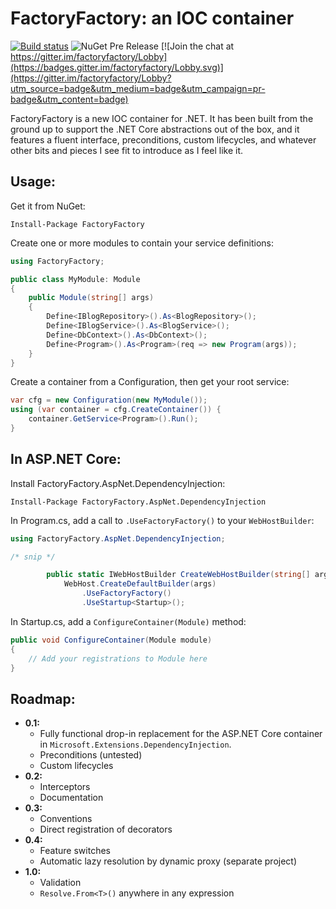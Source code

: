 FactoryFactory: an IOC container
================================

[![Build status](https://ci.appveyor.com/api/projects/status/rrgswl1ta25twbsh?svg=true)](https://ci.appveyor.com/project/jammycakes/factoryfactory)
![NuGet Pre Release](https://img.shields.io/nuget/vpre/FactoryFactory.svg?style=plastic)
[![Join the chat at https://gitter.im/factoryfactory/Lobby](https://badges.gitter.im/factoryfactory/Lobby.svg)](https://gitter.im/factoryfactory/Lobby?utm_source=badge&utm_medium=badge&utm_campaign=pr-badge&utm_content=badge)

FactoryFactory is a new IOC container for .NET. It has been built from the
ground up to support the .NET Core abstractions out of the box, and it features
a fluent interface, preconditions, custom lifecycles, and whatever other bits
and pieces I see fit to introduce as I feel like it.

Usage:
------
Get it from NuGet:

```
Install-Package FactoryFactory
```

Create one or more modules to contain your service definitions:

```c#
using FactoryFactory;

public class MyModule: Module
{
    public Module(string[] args)
    {
        Define<IBlogRepository>().As<BlogRepository>();
        Define<IBlogService>().As<BlogService>();
        Define<DbContext>().As<DbContext>();
        Define<Program>().As<Program>(req => new Program(args));
    }
} 
```

Create a container from a Configuration, then get your root service:

```c#
var cfg = new Configuration(new MyModule());
using (var container = cfg.CreateContainer()) {
    container.GetService<Program>().Run();
}
```

## In ASP.NET Core:

Install FactoryFactory.AspNet.DependencyInjection:

```
Install-Package FactoryFactory.AspNet.DependencyInjection
```

In Program.cs, add a call to `.UseFactoryFactory()` to your `WebHostBuilder`:

```c#
using FactoryFactory.AspNet.DependencyInjection;

/* snip */

        public static IWebHostBuilder CreateWebHostBuilder(string[] args) =>
            WebHost.CreateDefaultBuilder(args)
                .UseFactoryFactory()
                .UseStartup<Startup>();
```

In Startup.cs, add a `ConfigureContainer(Module)` method:

```c#
public void ConfigureContainer(Module module)
{
    // Add your registrations to Module here
}
```

## Roadmap:

 * **0.1:**
   * Fully functional drop-in replacement for the ASP.NET Core container in
     `Microsoft.Extensions.DependencyInjection`.
   * Preconditions (untested)
   * Custom lifecycles
 * **0.2:**
   * Interceptors
   * Documentation
 * **0.3:**
   * Conventions
   * Direct registration of decorators
 * **0.4:**
   * Feature switches
   * Automatic lazy resolution by dynamic proxy (separate project)
 * **1.0:**
   * Validation
   * `Resolve.From<T>()` anywhere in any expression